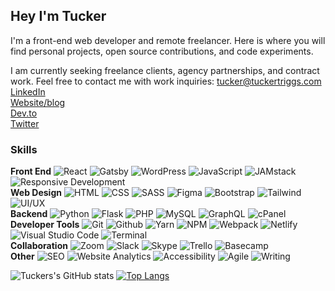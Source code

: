 ## Hey I'm Tucker

I'm a front-end web developer and remote freelancer. Here is where you will find personal projects, open source contributions, and code experiments. 

I am currently seeking freelance clients, agency partnerships, and contract work. Feel free to contact me with work inquiries:
tucker@tuckertriggs.com
[LinkedIn](https://www.linkedin.com/in/tuckertriggs/)  
[Website/blog](https://www.tuckertriggs.com)  
[Dev.to](https://dev.to/tuckertriggs)  
[Twitter](https://twitter.com/tuckertriggs)  

### Skills
**Front End** ![React](https://img.shields.io/badge/-React-111?&logo=React) ![Gatsby](https://img.shields.io/badge/-Gatsby-111?&logo=Gatsby) ![WordPress](https://img.shields.io/badge/-WordPress-111?&logo=WordPress) ![JavaScript](https://img.shields.io/badge/-JavaScript-111?&logo=JavaScript) ![JAMstack](https://img.shields.io/badge/-jamstack-111?&logo=jamstack) ![Responsive Development](https://img.shields.io/badge/-responsive%20development-111)  
**Web Design** ![HTML](https://img.shields.io/badge/-html5-111?&logo=html5) ![CSS](https://img.shields.io/badge/-css-111?&logo=css3) ![SASS](https://img.shields.io/badge/-sass-111?&logo=sass) ![Figma](https://img.shields.io/badge/-figma-111?&logo=figma) ![Bootstrap](https://img.shields.io/badge/-bootstrap-111?&logo=bootstrap]) ![Tailwind](https://img.shields.io/badge/-tailwind-111) ![UI/UX](https://img.shields.io/badge/-ui/ux-111)  
**Backend** ![Python](https://img.shields.io/badge/-python-111?&logo=python) ![Flask](https://img.shields.io/badge/-flask-111?&logo=flask) ![PHP](https://img.shields.io/badge/-php-111?&logo=php) ![MySQL](https://img.shields.io/badge/-mysql-111?&logo=mysql) ![GraphQL](https://img.shields.io/badge/-graphql-111?&logo=graphql) ![cPanel](https://img.shields.io/badge/-cpanel-111?&logo=cpanel)  
**Developer Tools** ![Git](https://img.shields.io/badge/-git-111?&logo=git) ![Github](https://img.shields.io/badge/-github-111?&logo=github) ![Yarn](https://img.shields.io/badge/-yarn-111?&logo=yarn) ![NPM](https://img.shields.io/badge/-npm-111?&logo=npm) ![Webpack](https://img.shields.io/badge/-webpack-111?&logo=webpack) ![Netlify](https://img.shields.io/badge/-netlify-111?&logo=netlify)  ![Visual Studio Code](https://img.shields.io/badge/-visual%20studio%20code-111) ![Terminal](https://img.shields.io/badge/-terminal-111)  
**Collaboration** ![Zoom](https://img.shields.io/badge/-zoom-111?&logo=zoom) ![Slack](https://img.shields.io/badge/-slack-111?&logo=slack) ![Skype](https://img.shields.io/badge/-skype-111?&logo=skype) ![Trello](https://img.shields.io/badge/-trello-111?&logo=trello) ![Basecamp](https://img.shields.io/badge/-basecamp-111?&logo=basecamp)  
**Other** ![SEO](https://img.shields.io/badge/-seo-111) ![Website Analytics](https://img.shields.io/badge/-analytics-111) ![Accessibility](https://img.shields.io/badge/-accessibility-111) ![Agile](https://img.shields.io/badge/-agile-111) ![Writing](https://img.shields.io/badge/-writing-111)

![Tuckers's GitHub stats](https://github-readme-stats.vercel.app/api?username=tuckpuck&count_private=true)
[![Top Langs](https://github-readme-stats.vercel.app/api/top-langs/?username=tuckpuck&layout=compact)](https://github.com/anuraghazra/github-readme-stats)





<!--
### Hi there 👋
**tuckpuck/tuckpuck** is a ✨ _special_ ✨ repository because its `README.md` (this file) appears on your GitHub profile.

Here are some ideas to get you started:

- 🔭 I’m currently working on ...
- 🌱 I’m currently learning ...
- 👯 I’m looking to collaborate on ...
- 🤔 I’m looking for help with ...
- 💬 Ask me about ...
- 📫 How to reach me: ...
- 😄 Pronouns: ...
- ⚡ Fun fact: ...

![Metrics](https://metrics.lecoq.io/tuckpuck?template=classic&config.timezone=America%2FDenver)
-->

